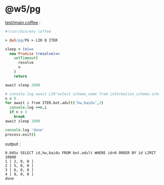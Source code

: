 [‼️]: ✏️README.mdt

# @w5/pg

[test/main.coffee](./test/main.coffee) :

```coffee
#!/usr/bin/env coffee

> @w5/pg/PG > LI0 Q ITER

sleep = (n)=>
  new Promise (resolve)=>
    setTimeout(
      resolve
      n
    )
    return

await sleep 2000

# console.log await LI0"select schema_name from information_schema.schemata WHERE schema_name NOT IN ('information_schema', 'pg_catalog')"
n = 0
for await i from ITER.bot.adult('hw,baidu',2)
  console.log ++n,i
  if n > 3
    break
await sleep 2000

console.log 'done'
process.exit()
```

output :

```
0.045s SELECT id,hw,baidu FROM bot.adult WHERE id>0 ORDER BY id LIMIT 10000
1 [ 2, 0, 0 ]
2 [ 5, 0, 0 ]
3 [ 6, 0, 0 ]
4 [ 9, 0, 0 ]
done
```
